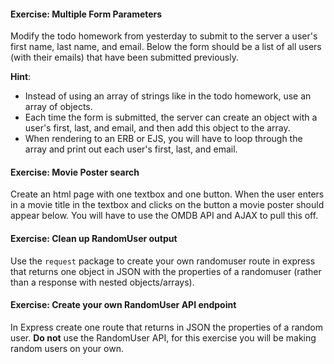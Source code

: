 #### Exercise: Multiple Form Parameters

Modify the todo homework from yesterday to submit to the server a user's first name, last name, and email. Below the form should be a list of all users (with their emails) that have been submitted previously.

**Hint**:
* Instead of using an array of strings like in the todo homework, use an array of objects.
* Each time the form is submitted, the server can create an object with a user's first, last, and email, and then add this object to the array.
* When rendering to an ERB or EJS, you will have to loop through the array and print out each user's first, last, and email.

#### Exercise: Movie Poster search
Create an html page with one textbox and one button. When the user enters in a movie title in the textbox and clicks on the button a movie poster should appear below. You will have to use the OMDB API and AJAX to pull this off.

#### Exercise: Clean up RandomUser output
Use the `request` package to create your own randomuser route in express that returns one object in JSON with the properties of a randomuser (rather than a response with nested objects/arrays).

#### Exercise: Create your own RandomUser API endpoint
In Express create one route that returns in JSON the properties of a random user. **Do not** use the RandomUser API, for this exercise you will be making random users on your own.
